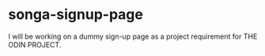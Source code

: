 # songa-signup-page
I will be working on a dummy sign-up page as a project
requirement for THE ODIN PROJECT.
